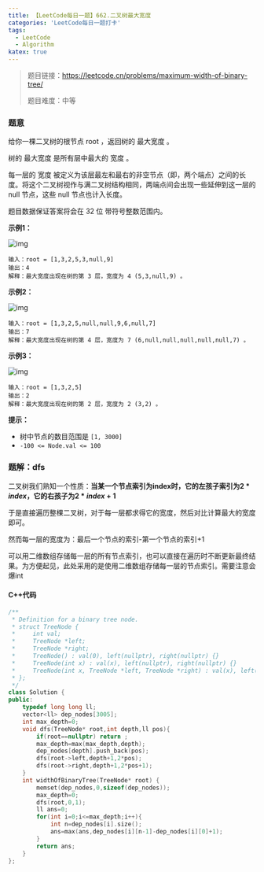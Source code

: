 ```yaml
---
title: 【LeetCode每日一题】662.二叉树最大宽度
categories: 'LeetCode每日一题打卡'
tags: 
  - LeetCode
  - Algorithm
katex: true
---
```


> 题目链接：https://leetcode.cn/problems/maximum-width-of-binary-tree/
>
> 题目难度：中等

### 题意

给你一棵二叉树的根节点 root ，返回树的 最大宽度 。

树的 最大宽度 是所有层中最大的 宽度 。

每一层的 宽度 被定义为该层最左和最右的非空节点（即，两个端点）之间的长度。将这个二叉树视作与满二叉树结构相同，两端点间会出现一些延伸到这一层的 null 节点，这些 null 节点也计入长度。

题目数据保证答案将会在  32 位 带符号整数范围内。

**示例1：**

![img](E:\blog\source\_posts\LeetCode-658-20220827.assets\width1-tree.jpg)

```
输入：root = [1,3,2,5,3,null,9]
输出：4
解释：最大宽度出现在树的第 3 层，宽度为 4 (5,3,null,9) 。
```

**示例2：**

![img](E:\blog\source\_posts\LeetCode-658-20220827.assets\maximum-width-of-binary-tree-v3.jpg)

```
输入：root = [1,3,2,5,null,null,9,6,null,7]
输出：7
解释：最大宽度出现在树的第 4 层，宽度为 7 (6,null,null,null,null,null,7) 。
```

**示例3：**

![img](E:\blog\source\_posts\LeetCode-658-20220827.assets\width3-tree.jpg)

```
输入：root = [1,3,2,5]
输出：2
解释：最大宽度出现在树的第 2 层，宽度为 2 (3,2) 。
```

**提示：**

- 树中节点的数目范围是 `[1, 3000]`
- `-100 <= Node.val <= 100`

### 题解：dfs

二叉树我们熟知一个性质：**当某一个节点索引为index时，它的左孩子索引为$2*index$，它的右孩子为$2*index+1$**

于是直接遍历整棵二叉树，对于每一层都求得它的宽度，然后对比计算最大的宽度即可。

然而每一层的宽度为：最后一个节点的索引-第一个节点的索引+1

可以用二维数组存储每一层的所有节点索引，也可以直接在遍历时不断更新最终结果。为方便起见，此处采用的是使用二维数组存储每一层的节点索引。需要注意会爆int

#### C++代码

```cpp
/**
 * Definition for a binary tree node.
 * struct TreeNode {
 *     int val;
 *     TreeNode *left;
 *     TreeNode *right;
 *     TreeNode() : val(0), left(nullptr), right(nullptr) {}
 *     TreeNode(int x) : val(x), left(nullptr), right(nullptr) {}
 *     TreeNode(int x, TreeNode *left, TreeNode *right) : val(x), left(left), right(right) {}
 * };
 */
class Solution {
public:
    typedef long long ll;
    vector<ll> dep_nodes[3005];
    int max_depth=0;
    void dfs(TreeNode* root,int depth,ll pos){
        if(root==nullptr) return ;
        max_depth=max(max_depth,depth);
        dep_nodes[depth].push_back(pos);
        dfs(root->left,depth+1,2*pos);
        dfs(root->right,depth+1,2*pos+1);
    }
    int widthOfBinaryTree(TreeNode* root) {
        memset(dep_nodes,0,sizeof(dep_nodes));
        max_depth=0;
        dfs(root,0,1);
        ll ans=0;
        for(int i=0;i<=max_depth;i++){
            int n=dep_nodes[i].size();
            ans=max(ans,dep_nodes[i][n-1]-dep_nodes[i][0]+1);
        }
        return ans;
    }
};
```

